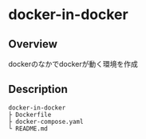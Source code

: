 docker-in-docker
====

## Overview

dockerのなかでdockerが動く環境を作成

## Description
```
docker-in-docker
├ Dockerfile
├ docker-compose.yaml
└ README.md
```

